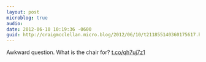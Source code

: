 ```yaml
---
layout: post
microblog: true
audio: 
date: 2012-06-10 10:19:36 -0600
guid: http://craigmcclellan.micro.blog/2012/06/10/t211855140360175617.html
---
```

Awkward question. What is the chair for? [t.co/qh7uj7z1](http://t.co/qh7uj7z1)
